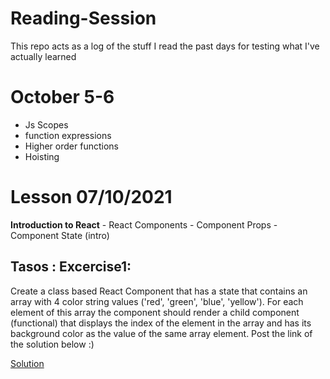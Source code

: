 # Reading-Session

This repo acts as a log of the stuff I read the past days for testing what I've actually learned

# October 5-6

- Js Scopes
- function expressions
- Higher order functions
- Hoisting

# Lesson 07/10/2021
   **Introduction to React**
      - React Components
         - Component Props
         - Component State (intro)
## Tasos : Excercise1:

Create a class based React Component that has a state that contains an array with 4 color string values ('red', 'green', 'blue', 'yellow'). For each element of this array the component should render a child component (functional) that displays the index of the element in the array and has its background color as the value of the same array element. Post the link of the solution below :)

   [Solution](https://codesandbox.io/s/hidden-darkness-i61rb?file=/src/App.js)

